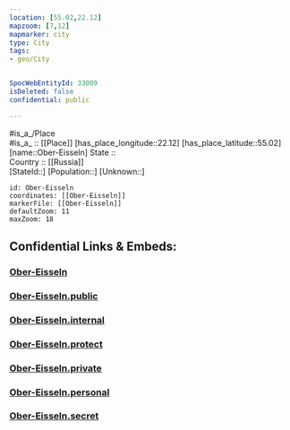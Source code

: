 ```yaml
---
location: [55.02,22.12] 
mapzoom: [7,12] 
mapmarker: city 
type: City
tags:
- geo/City


SpocWebEntityId: 33009
isDeleted: false
confidential: public

---
```

#is_a_/Place  
#is_a_ :: [[Place]] 
[has_place_longitude::22.12] 
[has_place_latitude::55.02] 
[name::Ober-Eisseln] 
State ::  
Country :: [[Russia]]  
[StateId::] 
[Population::] 
[Unknown::] 


```leaflet
id: Ober-Eisseln
coordinates: [[Ober-Eisseln]] 
markerFile: [[Ober-Eisseln]] 
defaultZoom: 11 
maxZoom: 18
```


## Confidential Links & Embeds: 

### [Ober-Eisseln](/_Standards/Earth/Continent/Europe/Europe~East/Russia/Russia~NorthWest/Kaliningrad~Oblast/City/Ober-Eisseln.md) 

### [Ober-Eisseln.public](/_public/Earth/Continent/Europe/Europe~East/Russia/Russia~NorthWest/Kaliningrad~Oblast/City/Ober-Eisseln.public.md) 

### [Ober-Eisseln.internal](/_internal/Earth/Continent/Europe/Europe~East/Russia/Russia~NorthWest/Kaliningrad~Oblast/City/Ober-Eisseln.internal.md) 

### [Ober-Eisseln.protect](/_protect/Earth/Continent/Europe/Europe~East/Russia/Russia~NorthWest/Kaliningrad~Oblast/City/Ober-Eisseln.protect.md) 

### [Ober-Eisseln.private](/_private/Earth/Continent/Europe/Europe~East/Russia/Russia~NorthWest/Kaliningrad~Oblast/City/Ober-Eisseln.private.md) 

### [Ober-Eisseln.personal](/_personal/Earth/Continent/Europe/Europe~East/Russia/Russia~NorthWest/Kaliningrad~Oblast/City/Ober-Eisseln.personal.md) 

### [Ober-Eisseln.secret](/_secret/Earth/Continent/Europe/Europe~East/Russia/Russia~NorthWest/Kaliningrad~Oblast/City/Ober-Eisseln.secret.md)

